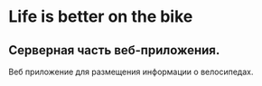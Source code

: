 # Life is better on the bike

## Серверная часть веб-приложения.

Веб приложение для размещения информации о велосипедах.
